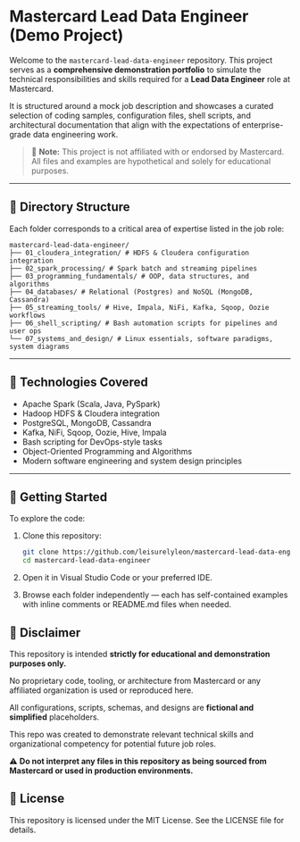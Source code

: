# Mastercard Lead Data Engineer (Demo Project)

Welcome to the `mastercard-lead-data-engineer` repository. This project serves as a **comprehensive demonstration portfolio** to simulate the technical responsibilities and skills required for a **Lead Data Engineer** role at Mastercard.

It is structured around a mock job description and showcases a curated selection of coding samples, configuration files, shell scripts, and architectural documentation that align with the expectations of enterprise-grade data engineering work.

> 📍 **Note:** This project is not affiliated with or endorsed by Mastercard. All files and examples are hypothetical and solely for educational purposes.

---

## 📂 Directory Structure

Each folder corresponds to a critical area of expertise listed in the job role:

```
mastercard-lead-data-engineer/ 
├── 01_cloudera_integration/ # HDFS & Cloudera configuration integration 
├── 02_spark_processing/ # Spark batch and streaming pipelines 
├── 03_programming_fundamentals/ # OOP, data structures, and algorithms 
├── 04_databases/ # Relational (Postgres) and NoSQL (MongoDB, Cassandra) 
├── 05_streaming_tools/ # Hive, Impala, NiFi, Kafka, Sqoop, Oozie workflows 
├── 06_shell_scripting/ # Bash automation scripts for pipelines and user ops 
└── 07_systems_and_design/ # Linux essentials, software paradigms, system diagrams
```

---

## 🔧 Technologies Covered

- Apache Spark (Scala, Java, PySpark)
- Hadoop HDFS & Cloudera integration
- PostgreSQL, MongoDB, Cassandra
- Kafka, NiFi, Sqoop, Oozie, Hive, Impala
- Bash scripting for DevOps-style tasks
- Object-Oriented Programming and Algorithms
- Modern software engineering and system design principles

---

## 📘 Getting Started

To explore the code:

1. Clone this repository:
   ```bash
   git clone https://github.com/leisurelyleon/mastercard-lead-data-engineer.git
   cd mastercard-lead-data-engineer
   
2. Open it in Visual Studio Code or your preferred IDE.

3. Browse each folder independently — each has self-contained examples with inline comments or README.md files when needed.

## 🚨 Disclaimer
This repository is intended **strictly for educational and demonstration purposes only.**

No proprietary code, tooling, or architecture from Mastercard or any affiliated organization is used or reproduced here.

All configurations, scripts, schemas, and designs are **fictional and simplified** placeholders.

This repo was created to demonstrate relevant technical skills and organizational competency for potential future job roles.

⚠️ **Do not interpret any files in this repository as being sourced from Mastercard or used in production environments.**

## 🏁 License
This repository is licensed under the MIT License. See the LICENSE file for details.
